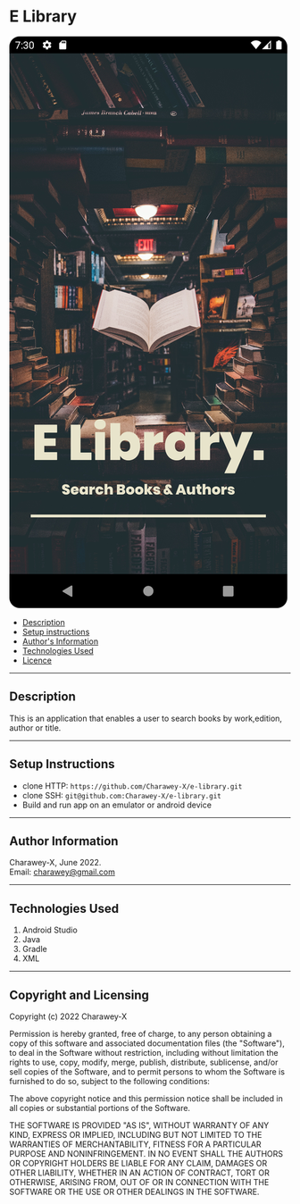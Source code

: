 # E Library


![](img.png)


- [Description](#description)
- [Setup instructions](#setup-instructions)
- [Author's Information](#Author-information)
- [Technologies Used](#technologies-used)
- [Licence](#copyright-and-licensing)


---

## Description
This is an application that enables a user to search books by work,edition, author or title.


---

## Setup Instructions
* clone HTTP: ``` https://github.com/Charawey-X/e-library.git ```
* clone SSH: ``` git@github.com:Charawey-X/e-library.git ```
* Build and run app on an emulator or android device

---

## Author Information
Charawey-X, June 2022. <br>
Email: charawey@gmail.com

---

## Technologies Used
1. Android Studio
2. Java
3. Gradle
4. XML

---

## Copyright and Licensing
Copyright (c) 2022 Charawey-X

Permission is hereby granted, free of charge, to any person obtaining a copy of this software and associated documentation files (the "Software"), to deal in the Software without restriction, including without limitation the rights to use, copy, modify, merge, publish, distribute, sublicense, and/or sell copies of the Software, and to permit persons to whom the Software is furnished to do so, subject to the following conditions:

The above copyright notice and this permission notice shall be included in all copies or substantial portions of the Software.

THE SOFTWARE IS PROVIDED "AS IS", WITHOUT WARRANTY OF ANY KIND, EXPRESS OR IMPLIED, INCLUDING BUT NOT LIMITED TO THE WARRANTIES OF MERCHANTABILITY, FITNESS FOR A PARTICULAR PURPOSE AND NONINFRINGEMENT. IN NO EVENT SHALL THE AUTHORS OR COPYRIGHT HOLDERS BE LIABLE FOR ANY CLAIM, DAMAGES OR OTHER LIABILITY, WHETHER IN AN ACTION OF CONTRACT, TORT OR OTHERWISE, ARISING FROM, OUT OF OR IN CONNECTION WITH THE SOFTWARE OR THE USE OR OTHER DEALINGS IN THE SOFTWARE.
